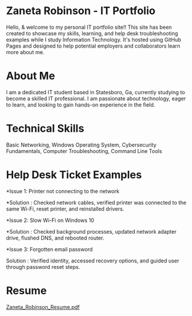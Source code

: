 # Zaneta Robinson - IT Portfolio
 Hello, & welcome to my personal IT portfolio site!! This site has been created to showcase my skills, learning, and help desk troubleshooting examples while I study Information Technology. It's hosted using GitHub Pages and designed to help potential employers and collaborators learn more about me.
# About Me 
I am a dedicated IT student based in Statesboro, Ga, currently studying to become a skilled IT professional. I am passionate about technology, eager to learn, and looking to gain hands-on experience in the field.
# Technical Skills
Basic Networking, Windows Operating System, Cybersecurity Fundamentals, Computer Troubleshooting, Command Line Tools
# Help Desk Ticket Examples
*Issue 1: Printer not connecting to the network

*Solution : Checked network cables, verified printer was connected to the same Wi-Fi, reset printer, and reinstalled drivers.


*Issue 2: Slow Wi-Fi on Windows 10

*Solution : Checked background processes, updated network adapter drive, flushed DNS, and rebooted router.


*Issue 3: Forgotten email password

Solution : Verified identity, accessed recovery options, and guided user through password reset steps.
# Resume
[Zaneta_Robinson_Resume.pdf](https://github.com/user-attachments/files/20603623/Zaneta_Robinson_Resume.pdf)
